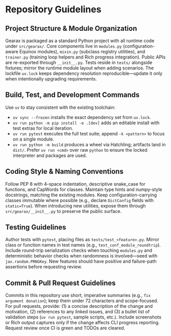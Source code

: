 # Repository Guidelines

## Project Structure & Module Organization
Gearax is packaged as a standard Python project with all runtime code under `src/gearax/`. Core components live in `modules.py` (configuration-aware Equinox modules), `mixin.py` (subclass registry utilities), and `trainer.py` (training loop helpers and Rich progress integration). Public APIs are re-exported through `__init__.py`. Tests reside in `tests/` alongside fixtures; mirror the runtime module layout when adding scenarios. The lockfile `uv.lock` keeps dependency resolution reproducible—update it only when intentionally upgrading requirements.

## Build, Test, and Development Commands
Use `uv` to stay consistent with the existing toolchain:
- `uv sync --frozen` installs the exact dependency set from `uv.lock`.
- `uv run python -m pip install -e .[dev]` adds an editable install with test extras for local iteration.
- `uv run pytest` executes the full test suite; append `-k <pattern>` to focus on a single module.
- `uv run python -m build` produces a wheel via Hatchling; artifacts land in `dist/`.
Prefer `uv run <cmd>` over raw `python` to ensure the locked interpreter and packages are used.

## Coding Style & Naming Conventions
Follow PEP 8 with 4-space indentation, descriptive snake_case for functions, and CapWords for classes. Maintain type hints and numpy-style docstrings, matching the existing modules. Keep configuration-carrying classes immutable where possible (e.g., declare `DictConfig` fields with `static=True`). When introducing new utilities, expose them through `src/gearax/__init__.py` to preserve the public surface.

## Testing Guidelines
Author tests with `pytest`, placing files as `tests/test_<feature>.py`. Mirror class or function names in test names (e.g., `test_conf_module_roundtrip`). Include round-trip serialization checks when touching `modules.py` and deterministic behavior checks when randomness is involved—seed with `jax.random.PRNGKey`. New features should have positive and failure-path assertions before requesting review.

## Commit & Pull Request Guidelines
Commits in this repository use short, imperative summaries (e.g., `fix argument donation`); keep them under 72 characters and scope-focused. For pull requests, provide: (1) a concise description of the change and motivation, (2) references to any linked issues, and (3) a bullet list of validation steps (`uv run pytest`, sample scripts, etc.). Include screenshots or Rich output captures only if the change affects CLI progress reporting. Request review once CI is green and TODOs are cleared.
